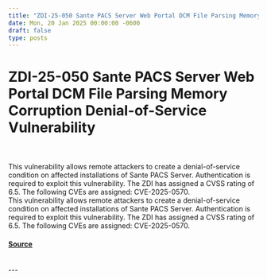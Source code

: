 ```yaml
---
title: "ZDI-25-050 Sante PACS Server Web Portal DCM File Parsing Memory Corruption Denial-of-Service Vulnerability"
date: Mon, 20 Jan 2025 00:00:00 -0600
draft: false
type: posts
---
```

# ZDI-25-050 Sante PACS Server Web Portal DCM File Parsing Memory Corruption Denial-of-Service Vulnerability

<br/>

<br/>
This vulnerability allows remote attackers to create a denial-of-service condition on affected installations of Sante PACS Server. Authentication is required to exploit this vulnerability. The ZDI has assigned a CVSS rating of 6.5. The following CVEs are assigned: CVE-2025-0570.
<br/>
This vulnerability allows remote attackers to create a denial-of-service condition on affected installations of Sante PACS Server. Authentication is required to exploit this vulnerability. The ZDI has assigned a CVSS rating of 6.5. The following CVEs are assigned: CVE-2025-0570.

#### [Source](http://www.zerodayinitiative.com/advisories/ZDI-25-050/)

<br/>
---
